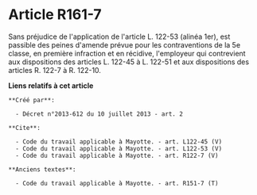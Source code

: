 # Article R161-7

Sans préjudice de l'application de l'article L. 122-53 (alinéa 1er), est passible des peines d'amende prévue pour les
contraventions de la 5e classe, en première infraction et en récidive, l'employeur qui contrevient aux dispositions des
articles L. 122-45 à L. 122-51 et aux dispositions des articles R. 122-7 à R. 122-10.

**Liens relatifs à cet article**

	**Créé par**:

	  - Décret n°2013-612 du 10 juillet 2013 - art. 2

	**Cite**:

	  - Code du travail applicable à Mayotte. - art. L122-45 (V)
	  - Code du travail applicable à Mayotte. - art. L122-53 (V)
	  - Code du travail applicable à Mayotte. - art. R122-7 (V)

	**Anciens textes**:

	  - Code du travail applicable à Mayotte. - art. R151-7 (T)
